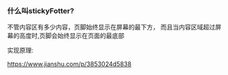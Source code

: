 ### 什么叫stickyFotter?
  不管内容区有多少内容，页脚始终显示在屏幕的最下方，
  而且当内容区域超过屏幕的高度时,页脚会始终显示在页面的最底部
  
  实现原理: 
  
  https://www.jianshu.com/p/3853024d5838
